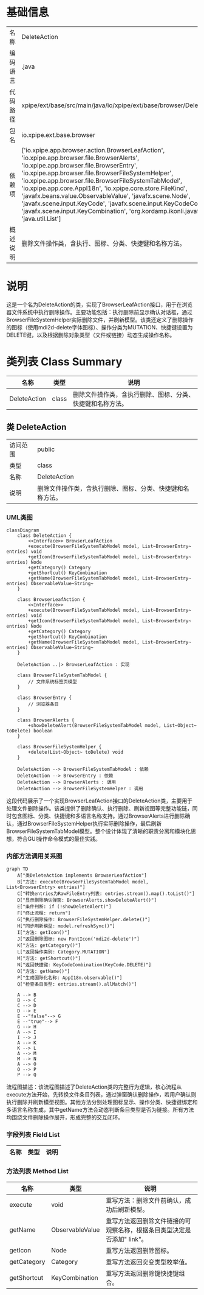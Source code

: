 # 基础信息

|      |      |
|------|------|
| 名称 | DeleteAction |
| 编码语言 | .java |
| 代码路径 | xpipe/ext/base/src/main/java/io/xpipe/ext/base/browser/DeleteAction.java |
| 包名 | io.xpipe.ext.base.browser |
| 依赖项 | ['io.xpipe.app.browser.action.BrowserLeafAction', 'io.xpipe.app.browser.file.BrowserAlerts', 'io.xpipe.app.browser.file.BrowserEntry', 'io.xpipe.app.browser.file.BrowserFileSystemHelper', 'io.xpipe.app.browser.file.BrowserFileSystemTabModel', 'io.xpipe.app.core.AppI18n', 'io.xpipe.core.store.FileKind', 'javafx.beans.value.ObservableValue', 'javafx.scene.Node', 'javafx.scene.input.KeyCode', 'javafx.scene.input.KeyCodeCombination', 'javafx.scene.input.KeyCombination', 'org.kordamp.ikonli.javafx.FontIcon', 'java.util.List'] |
| 概述说明 | 删除文件操作类，含执行、图标、分类、快捷键和名称方法。 |

# 说明

这是一个名为DeleteAction的类，实现了BrowserLeafAction接口，用于在浏览器文件系统中执行删除操作。主要功能包括：执行删除前显示确认对话框，通过BrowserFileSystemHelper实际删除文件，并刷新模型。该类还定义了删除操作的图标（使用mdi2d-delete字体图标）、操作分类为MUTATION、快捷键设置为DELETE键，以及根据删除对象类型（文件或链接）动态生成操作名称。

# 类列表 Class Summary

| 名称   | 类型  | 说明 |
|-------|------|-------------|
| DeleteAction | class | 删除文件操作类，含执行删除、图标、分类、快捷键和名称方法。 |



## 类 DeleteAction

|      |      |
|------|------|
| 访问范围 | public |
| 类型 | class |
| 名称 | DeleteAction |
| 说明 | 删除文件操作类，含执行删除、图标、分类、快捷键和名称方法。 |


### UML类图

```mermaid
classDiagram
    class DeleteAction {
        <<Interface>> BrowserLeafAction
        +execute(BrowserFileSystemTabModel model, List~BrowserEntry~ entries) void
        +getIcon(BrowserFileSystemTabModel model, List~BrowserEntry~ entries) Node
        +getCategory() Category
        +getShortcut() KeyCombination
        +getName(BrowserFileSystemTabModel model, List~BrowserEntry~ entries) ObservableValue~String~
    }

    class BrowserLeafAction {
        <<Interface>>
        +execute(BrowserFileSystemTabModel model, List~BrowserEntry~ entries) void
        +getIcon(BrowserFileSystemTabModel model, List~BrowserEntry~ entries) Node
        +getCategory() Category
        +getShortcut() KeyCombination
        +getName(BrowserFileSystemTabModel model, List~BrowserEntry~ entries) ObservableValue~String~
    }

    DeleteAction ..|> BrowserLeafAction : 实现

    class BrowserFileSystemTabModel {
        // 文件系统标签页模型
    }

    class BrowserEntry {
        // 浏览器条目
    }

    class BrowserAlerts {
        +showDeleteAlert(BrowserFileSystemTabModel model, List~Object~ toDelete) boolean
    }

    class BrowserFileSystemHelper {
        +delete(List~Object~ toDelete) void
    }

    DeleteAction --> BrowserFileSystemTabModel : 依赖
    DeleteAction --> BrowserEntry : 依赖
    DeleteAction --> BrowserAlerts : 调用
    DeleteAction --> BrowserFileSystemHelper : 调用
```

这段代码展示了一个实现BrowserLeafAction接口的DeleteAction类，主要用于处理文件删除操作。该类提供了删除确认、执行删除、刷新视图等完整功能链，同时包含图标、分类、快捷键和多语言名称支持。通过BrowserAlerts进行删除确认，通过BrowserFileSystemHelper执行实际删除操作，最后刷新BrowserFileSystemTabModel模型。整个设计体现了清晰的职责分离和模块化思想，符合GUI操作命令模式的最佳实践。


### 内部方法调用关系图

```mermaid
graph TD
    A["类DeleteAction implements BrowserLeafAction"]
    B["方法: execute(BrowserFileSystemTabModel model, List<BrowserEntry> entries)"]
    C["转换entries为RawFileEntry列表: entries.stream().map().toList()"]
    D["显示删除确认弹窗: BrowserAlerts.showDeleteAlert()"]
    E["条件判断: if (!showDeleteAlert)"]
    F["终止流程: return"]
    G["执行删除操作: BrowserFileSystemHelper.delete()"]
    H["同步刷新模型: model.refreshSync()"]
    I["方法: getIcon()"]
    J["返回删除图标: new FontIcon('mdi2d-delete')"]
    K["方法: getCategory()"]
    L["返回操作类别: Category.MUTATION"]
    M["方法: getShortcut()"]
    N["返回快捷键: KeyCodeCombination(KeyCode.DELETE)"]
    O["方法: getName()"]
    P["生成国际化名称: AppI18n.observable()"]
    Q["检查条目类型: entries.stream().allMatch()"]

    A --> B
    B --> C
    C --> D
    D --> E
    E --"false"--> G
    E --"true"--> F
    G --> H
    A --> I
    I --> J
    A --> K
    K --> L
    A --> M
    M --> N
    A --> O
    O --> P
    P --> Q
```

流程图描述：该流程图描述了DeleteAction类的完整行为逻辑，核心流程从execute方法开始，先转换文件条目列表，通过弹窗确认删除操作，若用户确认则执行删除并刷新模型视图。其他方法分别处理图标显示、操作分类、快捷键绑定和多语言名称生成，其中getName方法会动态判断条目类型是否为链接。所有方法均围绕文件删除操作展开，形成完整的交互闭环。

### 字段列表 Field List

| 名称  | 类型  | 说明 |
|-------|-------|------|

### 方法列表 Method List

| 名称  | 类型  | 说明 |
|-------|-------|------|
| execute | void | 重写方法：删除文件前确认，成功后刷新模型。 |
| getName | ObservableValue<String> | 重写方法返回删除文件链接的可观察名称，根据条目类型决定是否添加" link"。 |
| getIcon | Node | 重写方法返回删除图标。 |
| getCategory | Category | 重写方法返回突变类型枚举值。 |
| getShortcut | KeyCombination | 重写方法返回删除键快捷键组合。 |




